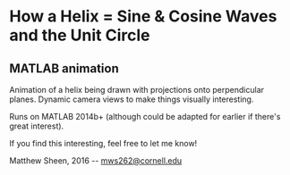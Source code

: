 # How a Helix = Sine & Cosine Waves and the Unit Circle
## MATLAB animation

Animation of a helix being drawn with projections onto perpendicular planes. Dynamic camera views to make things visually interesting.

Runs on MATLAB 2014b+ (although could be adapted for earlier if there's great interest).

If you find this interesting, feel free to let me know!

Matthew Sheen, 2016 -- mws262@cornell.edu